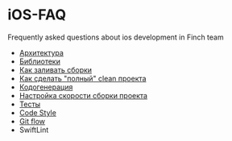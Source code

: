 # iOS-FAQ
Frequently asked questions about ios development in Finch team

- [Архитектура](Architecture.md)
- [Библиотеки](AwesomeSwift.md)
- [Как заливать сборки](Fastlane.md)
- [Как сделать "полный" clean проекта](ProjectFullClean.md)
- [Кодогенерация](CodeGen.md)
- [Настройка скорости сборки проекта](CompileTime.md)
- [Тесты](Tests.md)
- [Code Style](https://github.com/FinchMoscow/FINCH-swift-style-guide)
- [Git flow](GitFlow.md)
- SwiftLint
